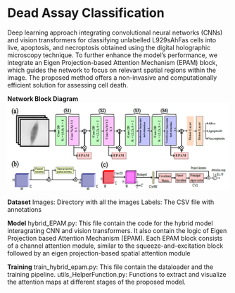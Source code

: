 # Dead Assay Classification

Deep learning approach integrating convolutional neural networks (CNNs) and vision transformers for classifying unlabelled L929sAhFas cells into live, apoptosis, and necroptosis obtained using the digital holographic microscopy technique. To further enhance the model’s performance, we integrate an Eigen Projection-based Attention Mechanism (EPAM) block, which guides the network to focus on relevant spatial regions within the image. The proposed method offers a non-invasive and computationally efficient solution for assessing cell death.

**Network Block Diagram**
![Block Diagram](Images/BlockDiagram.png "Block Diagram")

**Dataset**
Images: Directory with all the images
Labels: The CSV file with annotations

**Model**
hybrid_EPAM.py: This file contain the code for the hybrid model interagrating CNN and vision transformers. It also contain the logic of Eigen Projection based Attention Mechanism (EPAM). Each EPAM block consists of a channel attention module, similar to the squeeze-and-excitation block followed by an eigen projection-based spatial attention module

**Training**
train_hybrid_epam.py: This file contain the dataloader and the training pipeline.
utils_HelperFunction.py: Functions to extract and visualize the attention maps at different stages of the proposed model. 
